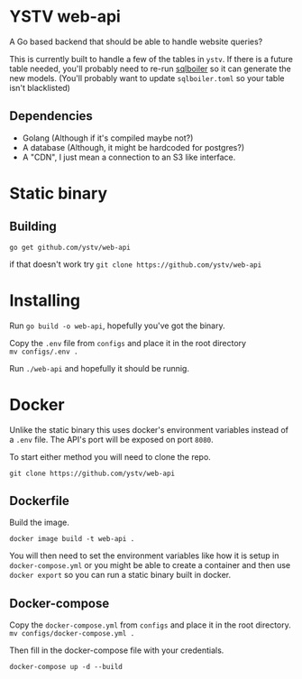 # YSTV web-api

A Go based backend that should be able to handle website queries?

This is currently built to handle a few of the tables in `ystv`. If there is a future table needed, you'll probably need to re-run [sqlboiler](https://github.com/volatiletech/sqlboiler) so it can generate the new models. (You'll probably want to update `sqlboiler.toml` so your table isn't blacklisted)

## Dependencies

- Golang (Although if it's compiled maybe not?)
- A database (Although, it might be hardcoded for postgres?)
- A "CDN", I just mean a connection to an S3 like interface.

# Static binary

## Building

`go get github.com/ystv/web-api`

if that doesn't work try `git clone https://github.com/ystv/web-api`

# Installing

Run `go build -o web-api`, hopefully you've got the binary.

Copy the `.env` file from `configs` and place it in the root directory  
`mv configs/.env .`

Run `./web-api` and hopefully it should be runnig.

# Docker

Unlike the static binary this uses docker's environment variables instead of a `.env` file. The API's port will be exposed on port `8080`.

To start either method you will need to clone the repo.

`git clone https://github.com/ystv/web-api`

## Dockerfile

Build the image.

`docker image build -t web-api .`

You will then need to set the environment variables like how it is setup in `docker-compose.yml` or you might be able to create a container and then use `docker export` so you can run a static binary built in docker.

## Docker-compose

Copy the `docker-compose.yml` from `configs` and place it in the root directory.  
`mv configs/docker-compose.yml .`

Then fill in the docker-compose file with your credentials.

`docker-compose up -d --build`

